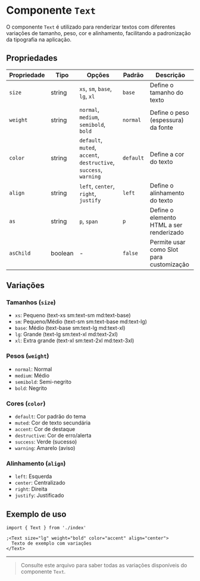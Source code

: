 # Componente `Text`

O componente `Text` é utilizado para renderizar textos com diferentes variações de tamanho, peso, cor e alinhamento, facilitando a padronização da tipografia na aplicação.

## Propriedades

| Propriedade | Tipo    | Opções                                                            | Padrão    | Descrição                                |
| ----------- | ------- | ----------------------------------------------------------------- | --------- | ---------------------------------------- |
| `size`      | string  | `xs`, `sm`, `base`, `lg`, `xl`                                    | `base`    | Define o tamanho do texto                |
| `weight`    | string  | `normal`, `medium`, `semibold`, `bold`                            | `normal`  | Define o peso (espessura) da fonte       |
| `color`     | string  | `default`, `muted`, `accent`, `destructive`, `success`, `warning` | `default` | Define a cor do texto                    |
| `align`     | string  | `left`, `center`, `right`, `justify`                              | `left`    | Define o alinhamento do texto            |
| `as`        | string  | `p`, `span`                                                       | `p`       | Define o elemento HTML a ser renderizado |
| `asChild`   | boolean | -                                                                 | `false`   | Permite usar como Slot para customização |

## Variações

### Tamanhos (`size`)

- `xs`: Pequeno (text-xs sm:text-sm md:text-base)
- `sm`: Pequeno/Médio (text-sm sm:text-base md:text-lg)
- `base`: Médio (text-base sm:text-lg md:text-xl)
- `lg`: Grande (text-lg sm:text-xl md:text-2xl)
- `xl`: Extra grande (text-xl sm:text-2xl md:text-3xl)

### Pesos (`weight`)

- `normal`: Normal
- `medium`: Médio
- `semibold`: Semi-negrito
- `bold`: Negrito

### Cores (`color`)

- `default`: Cor padrão do tema
- `muted`: Cor de texto secundária
- `accent`: Cor de destaque
- `destructive`: Cor de erro/alerta
- `success`: Verde (sucesso)
- `warning`: Amarelo (aviso)

### Alinhamento (`align`)

- `left`: Esquerda
- `center`: Centralizado
- `right`: Direita
- `justify`: Justificado

## Exemplo de uso

```tsx
import { Text } from './index'

;<Text size="lg" weight="bold" color="accent" align="center">
  Texto de exemplo com variações
</Text>
```

---

> Consulte este arquivo para saber todas as variações disponíveis do componente `Text`.
